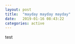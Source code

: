 ```yaml
---
layout: post
title:  "mayday mayday mayday"
date:   2019-01-16 08:43:22
categories: active
---
```


test

